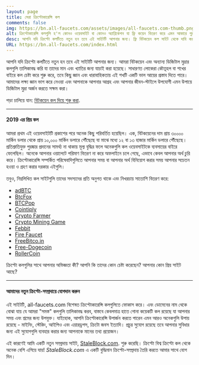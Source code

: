 ```yaml
---
layout: page
title: সেরা ক্রিপ্টোকারেন্সি কল
comments: false
img: https://bn.all-faucets.com/assets/images/all-faucets.com-thumb.png
alt: ক্রিপ্টোকারেন্সি কলগুলি হ'ল কোনও ওয়েবসাইট বা কোনও অ্যাপ্লিকেশন যা ফ্রি কয়েন বিতরণ করে এমন আকারে পুরষ্কার সিস্টেম।
desc: আপনি যদি ক্রিপ্টো কলটিতে নতুন হন তবে এই সাইটটি আপনার জন্য। ফ্রি বিটকয়েন কল সাইট থেকে দাবি করার সময় কীভাবে আপনার সময় এবং প্রচেষ্টার মূল্য বাড়ানো যায় তা শিখুন।
URL: https://bn.all-faucets.com/index.html
---
```

<link rel="stylesheet" href="https://cdnjs.cloudflare.com/ajax/libs/normalize/5.0.0/normalize.min.css">

আপনি যদি ক্রিপ্টো কলটিতে নতুন হন তবে এই সাইটটি আপনার জন্য। আমরা বিটকয়েন এবং অন্যান্য ডিজিটাল মুদ্রার কলগুলি তালিকাবদ্ধ করি যা তাদের মান এবং খ্যাতির জন্য যাচাই করা হয়েছে। সাধারণত লোকেরা কৌতূহল বা শখের বাইরে কল চেষ্টা করে শুরু করে, তবে কিছু জ্ঞান এবং ধারাবাহিকতায় এই শখটি একটি ভাল আয়ের প্রস্তাব দিতে পারে। আমাদের লক্ষ্য জ্ঞান ভাগ করে নেওয়া এবং আপনাকে আপনার আগ্রহ এবং আপনার জীবন-স্টাইলে উপযোগী এমন উপায়ে ডিজিটাল মুদ্রা অর্জন করতে সক্ষম করা।

পড়া চালিয়ে যান: <a href="https://bn.all-faucets.com/daily/2019/12/12/index.html">বিটকয়েন কল দিয়ে শুরু করা</a>.

---
#### 2019 এর প্রিয় কল

আমরা প্রথম এই ওয়েবসাইটটি প্রকাশের পরে অনেক কিছু পরিবর্তিত হয়েছিল। এক, বিটকয়েনের দাম প্রায় ৩০০০০ মার্কিন ডলার থেকে প্রায় ১০,০০০ মার্কিন ডলারে পৌঁছেছে যা মাঝে মধ্যে ১২ বা ১৩ হাজার মার্কিন ডলারে পৌঁছেছে। প্রতিশ্রুতিযুক্ত পুরষ্কার প্রদানের সামর্থ্য না থাকায় মূল্য বৃদ্ধির ফলে অনেকগুলি কল ওয়েবসাইটকে ব্যবসায়ের বাইরে ফেলেছিল। অনেকে আপনার ওয়ালেটে পরিমাণ বিতরণ না করে অফলাইনে চলে গেছে, এভাবে কেবল আপনার অর্থ চুরি করে। ক্রিপ্টোকারেন্সি সম্পর্কিত পরিষেবাদিগুলিতে আপনার সময় বা আপনার অর্থ বিনিয়োগ করার সময় আপনার সচেতন হওয়া ও গ্রহণ করার দরকার এইগুলি।

তবুও, নিম্নলিখিত কল সাইটগুলি তাদের সদস্যদের প্রতি অনুগত থাকে এবং নিখরচায় সাতোশি বিতরণ করে:

- <a href="http://bit.ly/www-adbtc" target="_blank">adBTC</a>
- <a href="http://bit.ly/www-btcfox" target="_blank">BtcFox</a>
- <a href="http://bit.ly/www-btcpop" target="_blank">BTCPop</a>
- <a href="http://bit.ly/www-cointiply" target="_blank">Cointiply</a>
- <a href="http://bit.ly/www-cryptofarmer" target="_blank">Crypto Farmer</a>
- <a href="http://bit.ly/www-cryptomininggame" target="_blank">Crypto Mining Game</a>
- <a href="http://bit.ly/www-febbit" target="_blank">Febbit</a>
- <a href="http://bit.ly/www-firefaucet" target="_blank">Fire Faucet</a>
- <a href="http://bit.ly/www-freebitcoin" target="_blank">FreeBitco.in</a>
- <a href="http://bit.ly/www-free-dogecoin" target="_blank">Free-Dogecoin</a>
- <a href="http://bit.ly/www-rollercoin" target="_blank">RollerCoin</a>

ক্রিপ্টো কলগুলির সাথে আপনার অভিজ্ঞতা কী? আপনি কি তাদের কোন চেষ্টা করেছেন? আপনার কোন প্রিয় সাইট আছে?

<div id="commento"></div>
<script src="https://cdn.commento.io/js/commento.js"></script>

---
#### আমাদের নতুন ক্রিপ্টো-সম্প্রদায়ে যোগদান করুন

এই সাইটটি, all-faucets.com বিশেষত ক্রিপ্টোকারেন্সি কলগুলিতে ফোকাস করে। এবং ডোমেনের নাম থেকে বোঝা যায় যে আমরা "সমস্ত" কলগুলি তালিকাবদ্ধ করব, বাস্তবে কেবলমাত্র হাতে গোনা কয়েকটি কল রয়েছে যা আপনার সময় এবং শ্রমের জন্য উপযুক্ত। যাইহোক, আপনি ক্রিপ্টোকারেন্সি উপার্জন করতে পারেন এমন আরও অনেকগুলি উপায় রয়েছে - মাইনিং, স্টেকিং, আইপিও এবং এয়ারড্রপস, ক্রিটো জবস ইত্যাদি। প্রচুর সুযোগ রয়েছে তবে আপনার সুবিধার জন্য এই সুযোগগুলি ব্যবহার করার জন্য আপনাকে মানের তথ্য প্রয়োজন।

এই কারণেই আমি একটি নতুন সম্প্রদায় সাইট, <a href="https://www.staleblock.com/" target="_blank">StaleBlock.com</a>. শুরু করেছি। ক্রিপ্টো বিশ্ব ক্রিপ্টো কল থেকে অনেক বেশি এগিয়ে যায়! <i>StaleBlock.com</i> এ একটি বুদ্ধিমান ক্রিপ্টো-সম্প্রদায় তৈরি করতে আমার সাথে যোগ দিন।
